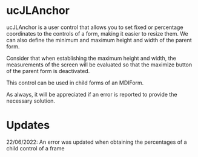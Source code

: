 # ucJLAnchor

ucJLAnchor is a user control that allows you to set fixed or percentage coordinates to the controls of a form, making it easier to resize them. We can also define the minimum and maximum height and width of the parent form.

Consider that when establishing the maximum height and width, the measurements of the screen will be evaluated so that the maximize button of the parent form is deactivated.

This control can be used in child forms of an MDIForm.

As always, it will be appreciated if an error is reported to provide the necessary solution.

# Updates

22/06/2022: An error was updated when obtaining the percentages of a child control of a frame
